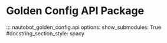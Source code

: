 # Golden Config API Package

::: nautobot_golden_config.api
    options:
        show_submodules: True
        #docstring_section_style: spacy
